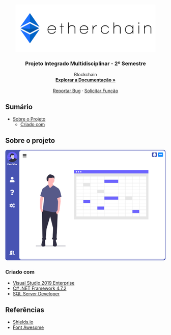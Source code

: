 <!--[![Contributors][contributors-shield]][contributors-url]
[![Forks][forks-shield]][forks-url]
[![Stargazers][stars-shield]][stars-url]
[![Issues][issues-shield]][issues-url]
[![MIT License][license-shield]][license-url]
[![LinkedIn][linkedin-shield]][linkedin-url]-->

<!-- PROJECT LOGO -->
<br />
<p align="center">
  <a href="https://github.com/CaaioSB/PIM2S">
    <img src="images/etherchain-horizontal.png" alt="Logo" width="440" height="150">
  </a>

  <h3 align="center">Projeto Integrado Multidisciplinar - 2º Semestre</h3>

  <p align="center">
    Blockchain
    <br />
    <a href="https://github.com/othneildrew/Best-README-Template"><strong>Explorar a Documentação »</strong></a>
    <br />
    <br />
    <!--<a href="https://github.com/othneildrew/Best-README-Template">View Demo</a>
    ·-->
    <a href="https://github.com/othneildrew/Best-README-Template/issues">Reportar Bug</a>
    ·
    <a href="https://github.com/othneildrew/Best-README-Template/issues">Solicitar Função</a>
  </p>
</p>



<!-- TABLE OF CONTENTS -->
## Sumário

* [Sobre o Projeto](#sobre-o-projeto)
  * [Criado com](#criado-com)



<!-- ABOUT THE PROJECT -->
## Sobre o projeto

![Etherchain Screenshot][product-screenshot]

### Criado com

* [Visual Studio 2019 Enterprise]()
* [C# .NET Framework 4.7.2]()
* [SQL Server Developer]()

## Referências
* [Shields.io](https://shields.io)
* [Font Awesome](https://fontawesome.com)

<!-- MARKDOWN LINKS & IMAGES -->
<!-- https://www.markdownguide.org/basic-syntax/#reference-style-links -->
[product-screenshot]: images/frmBase.png
